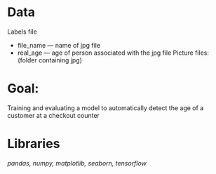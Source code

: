 # Data
Labels file
- file_name — name of jpg file
- real_age — age of person associated with the jpg file
Picture files: (folder containing jpg)

# Goal:
Training and evaluating a model to automatically detect the age of a customer at a checkout counter

# Libraries
*pandas, numpy, matplotlib, seaborn, tensorflow*

